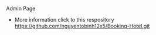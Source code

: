 Admin Page

- More information click to this respository
  https://github.com/nguyentobinh12x5/Booking-Hotel.git
